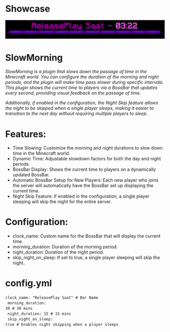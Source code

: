 # Showcase
<img src="https://raw.githubusercontent.com/utkayfirat/SlowMorning/refs/heads/main/gameplay.png"><br>

# SlowMorning
<i>SlowMorning is a plugin that slows down the passage of time in the Minecraft world. You can configure the duration of the morning and night periods, and the plugin will make time pass slower during specific intervals. This plugin shows the current time to players via a BossBar that updates every second, providing visual feedback on the passage of time.

Additionally, if enabled in the configuration, the Night Skip feature allows the night to be skipped when a single player sleeps, making it easier to transition to the next day without requiring multiple players to sleep.</i>

# Features:
- Time Slowing: Customize the morning and night durations to slow down time in the Minecraft world.
- Dynamic Time: Adjustable slowdown factors for both the day and night periods.
- BossBar Display: Shows the current time to players on a dynamically updated BossBar.
- Automatic BossBar Setup for New Players: Each new player who joins the server will automatically have the BossBar set up displaying the current time.
- Night Skip Feature: If enabled in the configuration, a single player sleeping will skip the night for the entire server.

# Configuration:
- clock_name: Custom name for the BossBar that will display the current time.
- morning_duration: Duration of the morning period.
- night_duration: Duration of the night period.
- skip_night_on_sleep: If set to true, a single player sleeping will skip the night.

# config.yml
<code>clock_name: "ReleasePlay Saat"  # Bar Name<br>
 morning_duration: 30  # 30 mins<br>
 night_duration: 15  # 15 mins<br>
 skip_night_on_sleep: true  # Enables night skipping when a player sleeps
</code>
